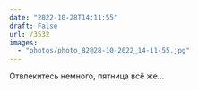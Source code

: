 ```yaml
---
date: "2022-10-28T14:11:55"
draft: False
url: /3532
images:
  - "photos/photo_82@28-10-2022_14-11-55.jpg"
---
```


Отвлекитесь немного, пятница всё же…
